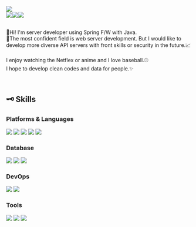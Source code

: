 <img src="https://capsule-render.vercel.app/api?type=waving&color=auto&height=300&section=header&text=Ju-yeong,Kim&fontSize=90&desc=Server%20Engineer&descAlign=80&descAlignY=65" />
<br/>
<div style="display:flex; color:white">
  <a href="https://dev-rootable.tistory.com"><img src="https://img.shields.io/badge/Blog-7957D5?style=flat&logo=Buefy&logoColor=white"/></a>
  <img src="https://img.shields.io/badge/pink70834@gmail.com-FF0000?style=flat&logo=Gmail&logoColor=white"/>
  <a href="https://www.linkedin.com/in/%EC%A3%BC%EC%98%81-%EA%B9%80-73bbb9287"><img src="https://img.shields.io/badge/JuyeongKim-0A66C2?style=flat&logo=linkedin&logoColor=white"/></a>
</div>
<br/>
<div>
  <p>
    👋Hi! I'm server developer using Spring F/W with Java. <br/>
    🧩The most confident field is web server development. But I would like to develop more diverse API servers with front skills or security in the future.📈
    <br/>
    <br/>
    I enjoy watching the Netflex or anime and I love baseball.⚾<br/>
    I hope to develop clean codes and data for people.✨
  </p>
  <br/>
  <h2>🗝 Skills</h2>
  <h3>Platforms & Languages</h3>
  <img src="https://img.shields.io/badge/Spring-6DB33F?style=flat&logo=spring&logoColor=white"/>
  <img src="https://img.shields.io/badge/Java-007396?style=flat&logo=openjdk&logoColor=white"/>
  <img src="https://img.shields.io/badge/JPA-B6A975?style=flat&logo=JPA&logoColor=white"/>
  <img src="https://img.shields.io/badge/Javascript-F7DF1E?style=flat&logo=javascript&logoColor=white"/>
  <img src="https://img.shields.io/badge/React-61DAFB?style=flat&logo=react&logoColor=white"/>
  <br/>
  <h3>Database</h3>
  <img src="https://img.shields.io/badge/MySQL-4479A1?style=flat&logo=mysql&logoColor=white"/>
  <img src="https://img.shields.io/badge/Postgresql-4169E1?style=flat&logo=postgresql&logoColor=white"/>
  <img src="https://img.shields.io/badge/Mariadb-003545?style=flat&logo=mariadb&logoColor=white"/>
  <br/>
  <h3>DevOps</h3>
  <img src="https://img.shields.io/badge/AWS EC2-FF9900?style=flat&logo=amazonec2&logoColor=white"/>
  <img src="https://img.shields.io/badge/AWS RDS-527FFF?style=flat&logo=amazonrds&logoColor=white"/>
  <br/>
  <h3>Tools</h3>
  <img src="https://img.shields.io/badge/Git-F05032?style=flat&logo=git&logoColor=white"/>
  <img src="https://img.shields.io/badge/Thymeleaf-005F0F?style=flat&logo=thymeleaf&logoColor=white"/>
  <img src="https://img.shields.io/badge/Bootstrap-7952B3?style=flat&logo=bootstrap&logoColor=white"/>
</div>
<br/>
